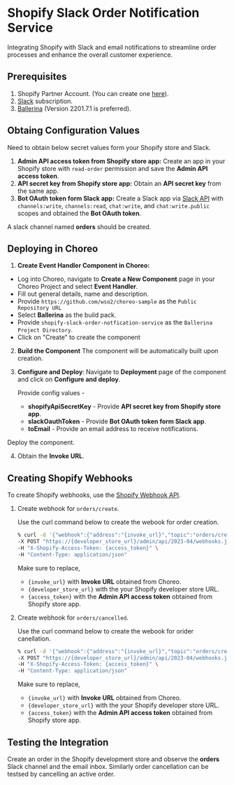 # Shopify Slack Order Notification Service

Integrating Shopify with Slack and email notifications to streamline order processes and enhance the overall customer experience.

## Prerequisites

1. Shopify Partner Account. (You can create one [here](https://www.shopify.com/partners)).
2. [Slack](https://slack.com/) subscription.
3. [Ballerina](https://ballerina.io/) (Version 2201.7.1 is preferred).

## Obtaing Configuration Values
Need to obtain below secret values form your Shopify store and Slack.

1. **Admin API access token from Shopify store app:** Create an app in your Shopify store with `read-order` permission and save the  **Admin API access token**.
2. **API secret key from Shopify store app:** Obtain an **API secret key** from the same app.
3. **Bot OAuth token form Slack app:** Create a Slack app via [Slack API](https://api.slack.com/) with `channels:write`, `channels:read`, `chat:write`, and `chat:write.public` scopes and obtained the **Bot OAuth token**.

A slack channel named **orders** should be created.

## Deploying in Choreo

1. **Create Event Handler Component in Choreo:** 
- Log into Choreo, navigate to **Create a New Component** page in your Choreo Project and select **Event Handler**.
- Fill out general details, name and description.
- Provide `https://github.com/wso2/choreo-sample` as the `Public Repository URL`
- Select **Ballerina** as the build pack.
- Provide `shopify-slack-order-notfication-service` as the `Ballerina Project Directory`.
- Click on "Create" to create the component

2. **Build the Component**
The component will be automatically built upon creation.

3. **Configure and Deploy**:
Navigate to **Deployment** page of the component and click on **Configure and deploy**.

    Provide config values -
    - **shopifyApiSecretKey** - Provide **API secret key from Shopify store app**.
    - **slackOauthToken** - Provide **Bot OAuth token form Slack app**.
    - **toEmail** - Provide an email address to receive notifications.

Deploy the component.

4. Obtain the **Invoke URL**.

## Creating Shopify Webhooks

To create Shopify webhooks, use the [Shopify Webhook API](https://shopify.dev/docs/api/admin-rest/2023-04/resources/webhook#post-webhooks).

1. Create webhook for `orders/create`.
    
    Use the curl command below to create the webook for order creation.
    ```bash
    % curl -d '{"webhook":{"address":"{invoke_url}","topic":"orders/create","format":"json"}}' \
    -X POST "https://{developer_store_url}/admin/api/2023-04/webhooks.json" \
    -H "X-Shopify-Access-Token: {access_token}" \
    -H "Content-Type: application/json"
    ```
    Make sure to replace,
    -  `{invoke_url}` with **Invoke URL** obtained from Choreo. 
    - `{developer_store_url}` with the your Shopify developer store URL.
    - `{access_token}` with the **Admin API access token** obtained from Shopify store app.



2. Create webhook for `orders/cancelled`.
    
    Use the curl command below to create the webook for orider canellation.
    ```bash
    % curl -d '{"webhook":{"address":"{invoke_url}","topic":"orders/create","format":"json"}}' \
    -X POST "https://{developer_store_url}/admin/api/2023-04/webhooks.json" \
    -H "X-Shopify-Access-Token: {access_token}" \
    -H "Content-Type: application/json"
    ```
    Make sure to replace,
    -  `{invoke_url}` with **Invoke URL** obtained from Choreo. 
    - `{developer_store_url}` with the your Shopify developer store URL.
    - `{access_token}` with the **Admin API access token** obtained from Shopify store app.

## Testing the Integration

Create an order in the Shopify development store and observe the **orders** Slack channel and the email inbox. Similarly order cancellation can be testsed by cancelling an active order.
